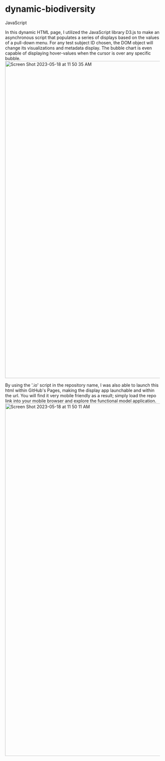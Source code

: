# dynamic-biodiversity
JavaScript

In this dynamic HTML page, I utilized the JavaScript library D3.js to make an asynchronous script that populates a series of displays based on the values of a pull-down menu.  For any test subject ID chosen, the DOM object will change its visualizations and metadata display. The bubble chart is even capable of displaying hover-values when the cursor is over any specific bubble. 
<img width="1031" alt="Screen Shot 2023-05-18 at 11 50 35 AM" src="https://github.com/Phil-Mart/dynamic-biodiversity.github.io/assets/120279988/9ab373a8-7378-47e2-9813-9b0573f424a3">

By using the '.io' script in the repository name, I was also able to launch this html within GitHub's Pages, making the display app launchable and within the url. You will find it very mobile friendly as a result; simply load the repo link into your mobile browser and explore the functional model application. 
<img width="1146" alt="Screen Shot 2023-05-18 at 11 50 11 AM" src="https://github.com/Phil-Mart/dynamic-biodiversity.github.io/assets/120279988/7d5148aa-3c3e-4f1d-9720-3d00c74a070c">
